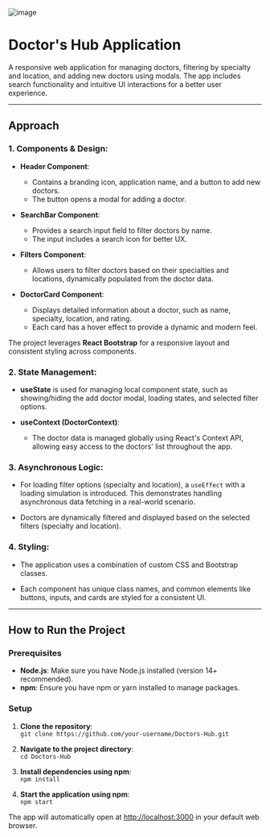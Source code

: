 
![image](https://github.com/user-attachments/assets/7866da78-b53b-4ed1-926b-c87d3d31b712)



# Doctor's Hub Application

A responsive web application for managing doctors, filtering by specialty and location, and adding new doctors using modals. The app includes search functionality and intuitive UI interactions for a better user experience.

---

## Approach

### 1. Components & Design:
- **Header Component**:
  - Contains a branding icon, application name, and a button to add new doctors.
  - The button opens a modal for adding a doctor.
  
- **SearchBar Component**:
  - Provides a search input field to filter doctors by name.
  - The input includes a search icon for better UX.
  
- **Filters Component**:
  - Allows users to filter doctors based on their specialties and locations, dynamically populated from the doctor data.
  
- **DoctorCard Component**:
  - Displays detailed information about a doctor, such as name, specialty, location, and rating.
  - Each card has a hover effect to provide a dynamic and modern feel.

The project leverages **React Bootstrap** for a responsive layout and consistent styling across components.

### 2. State Management:
- **useState** is used for managing local component state, such as showing/hiding the add doctor modal, loading states, and selected filter options.
  
- **useContext (DoctorContext)**: 
  - The doctor data is managed globally using React's Context API, allowing easy access to the doctors' list throughout the app.

### 3. Asynchronous Logic:
- For loading filter options (specialty and location), a `useEffect` with a loading simulation is introduced. This demonstrates handling asynchronous data fetching in a real-world scenario.
  
- Doctors are dynamically filtered and displayed based on the selected filters (specialty and location).

### 4. Styling:
- The application uses a combination of custom CSS and Bootstrap classes.
  
- Each component has unique class names, and common elements like buttons, inputs, and cards are styled for a consistent UI.

---

## How to Run the Project

### Prerequisites
- **Node.js**: Make sure you have Node.js installed (version 14+ recommended).
- **npm**: Ensure you have npm or yarn installed to manage packages.

### Setup
1. **Clone the repository**:  
   `git clone https://github.com/your-username/Doctors-Hub.git`

2. **Navigate to the project directory**:  
   `cd Doctors-Hub`

3. **Install dependencies using npm**:  
   `npm install`

4. **Start the application using npm**:  
   `npm start`

The app will automatically open at [http://localhost:3000](http://localhost:3000) in your default web browser.
